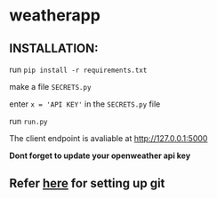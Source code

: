# weatherapp
## INSTALLATION:
run ``pip install -r requirements.txt``

make a file ``SECRETS.py``

enter ``x = 'API KEY'`` in the ``SECRETS.py`` file

run ``run.py``


The client endpoint is avaliable at http://127.0.0.1:5000


**Dont forget to update your openweather api key**


## **Refer [here](https://github.com/DedLad/git-strap) for setting up git**
